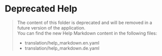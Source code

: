# Deprecated Help

> The content of this folder is deprecated and will be removed in a future version of the application. \
> You can find the new Help Markdown content in the following files:
> - translation/help_markdown.en.yaml
> - translation/help_markdown.de.yaml



